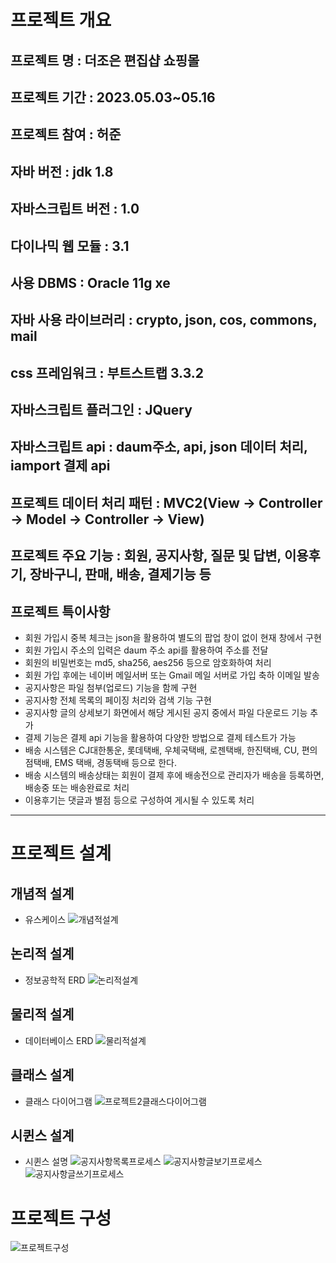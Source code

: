 # 프로젝트 개요

## 프로젝트 명 : 더조은 편집샵 쇼핑몰

## 프로젝트 기간 : 2023.05.03~05.16

## 프로젝트 참여 : 허준

## 자바 버전 : jdk 1.8

## 자바스크립트 버전 : 1.0

## 다이나믹 웹 모듈 : 3.1

## 사용 DBMS : Oracle 11g xe

## 자바 사용 라이브러리 : crypto, json, cos, commons, mail

## css 프레임워크 : 부트스트랩 3.3.2

## 자바스크립트 플러그인 : JQuery

## 자바스크립트 api : daum주소, api, json 데이터 처리, iamport 결제 api

## 프로젝트 데이터 처리 패턴 : MVC2(View -> Controller -> Model -> Controller -> View)

## 프로젝트 주요 기능 : 회원, 공지사항, 질문 및 답변, 이용후기, 장바구니, 판매, 배송, 결제기능 등

## 프로젝트 특이사항
- 회원 가입시 중복 체크는 json을 활용하여 별도의 팝업 창이 없이 현재 창에서 구현
- 회원 가입시 주소의 입력은 daum 주소 api를 활용하여 주소를 전달
- 회원의 비밀번호는 md5, sha256, aes256 등으로 암호화하여 처리
- 회원 가입 후에는 네이버 메일서버 또는 Gmail 메일 서버로 가입 축하 이메일 발송
- 공지사항은 파일 첨부(업로드) 기능을 함께 구현
- 공지사항 전체 목록의 페이징 처리와 검색 기능 구현
- 공지사항 글의 상세보기 화면에서 해당 게시된 공지 중에서 파일 다운로드 기능 추가
- 결제 기능은 결제 api 기능을 활용하여 다양한 방법으로 결제 테스트가 가능
- 배송 시스템은 CJ대한통운, 롯데택배, 우체국택배, 로젠택배, 한진택배, CU, 편의점택배, EMS 택배, 경동택배 등으로 한다.
- 배송 시스템의 배송상태는 회원이 결제 후에 배송전으로 관리자가 배송을 등록하면, 배송중 또는 배송완료로 처리
- 이용후기는 댓글과 별점 등으로 구성하여 게시될 수 있도록 처리

--------------------------------------------


# 프로젝트 설계
## 개념적 설계
- 유스케이스
![개념적설계](./WebContent/img/usecase.PNG 
"유스케이스")
## 논리적 설계
- 정보공학적 ERD 
![논리적설계](./WebContent/img/logicaldesign.PNG 
"논리적설계")
## 물리적 설계
- 데이터베이스 ERD
![물리적설계](./WebContent/img/physicaldesign.PNG 
"물리적설계")
## 클래스 설계
- 클래스 다이어그램
![프로젝트2클래스다이어그램](./WebContent/img/classdiagram.PNG 
"프로젝트2클래스다이어그램")

## 시퀸스 설계
- 시퀸스 설명
![공지사항목록프로세스](./WebContent/img/sequence/seq1.PNG "공지사항목록
프로세스")
![공지사항글보기프로세스](./WebContent/img/sequence/seq2.PNG "공지사항
글보기 프로세스")
![공지사항글쓰기프로세스](./WebContent/img/sequence/seq3.PNG "공지사항
글쓰기 프로세스")

# 프로젝트 구성
![프로젝트구성](./WebContent/img/project2.PNG 
"프로젝트구성")